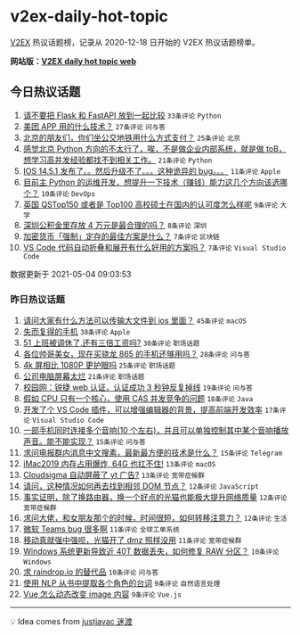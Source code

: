 # v2ex-daily-hot-topic

[V2EX](https://www.v2ex.com/) 热议话题榜，记录从 2020-12-18 日开始的 V2EX 热议话题榜单。

**网站版：[V2EX daily hot topic web](https://boojack.github.io/v2ex-daily-hot-topic-web/)**

## 今日热议话题

<!-- TODAY BEGIN -->

1. [请不要把 Flask 和 FastAPI 放到一起比较](https://www.v2ex.com/t/774831) `33条评论` `Python`
1. [美团 APP 用的什么技术？](https://www.v2ex.com/t/774833) `27条评论` `问与答`
1. [北京的朋友们，你们坐公交地铁用什么方式支付？](https://www.v2ex.com/t/774819) `25条评论` `北京`
1. [感觉北京 Python 方向的不太行了，唉，不是做企业内部系统，就是做 toB，想学习高并发经验都找不到相关工作。](https://www.v2ex.com/t/774840) `21条评论` `Python`
1. [IOS 14.5.1 发布了。。然后升级不了。。。这种诡异的 bug。。。](https://www.v2ex.com/t/774827) `11条评论` `Apple`
1. [目前主 Python 的运维开发，想提升一下技术（赚钱）能力这几个方向该选哪个？](https://www.v2ex.com/t/774851) `10条评论` `DevOps`
1. [英国 QSTop150 或者是 Top100 高校硕士在国内的认可度怎么样呢](https://www.v2ex.com/t/774859) `9条评论` `大学`
1. [深圳公积金里存放 4 万元是最合理的吗？](https://www.v2ex.com/t/774824) `8条评论` `深圳`
1. [加密货币「强制」定存的最佳方案是什么？](https://www.v2ex.com/t/774835) `7条评论` `区块链`
1. [VS Code 代码自动折叠和展开有什么好用的方案吗？](https://www.v2ex.com/t/774813) `7条评论` `Visual Studio Code`

数据更新于 2021-05-04 09:03:53

<!-- TODAY END -->

### 昨日热议话题

<!-- YESTERDAY BEGIN -->

1. [请问大家有什么方法可以传输大文件到 ios 里面？](https://www.v2ex.com/t/774707) `45条评论` `macOS`
1. [失而复得的手机](https://www.v2ex.com/t/774698) `38条评论` `Apple`
1. [51 上班被调休了,还有三倍工资吗?](https://www.v2ex.com/t/774721) `30条评论` `职场话题`
1. [各位帅哥美女，现在买骁龙 865 的手机还够用吗？](https://www.v2ex.com/t/774754) `28条评论` `问与答`
1. [4k 屏相比 1080P 更护眼吗](https://www.v2ex.com/t/774776) `25条评论` `职场话题`
1. [公司电脑屏幕太烂](https://www.v2ex.com/t/774733) `21条评论` `职场话题`
1. [校园网：锐捷 web 认证，认证成功 3 秒钟反复掉线](https://www.v2ex.com/t/774703) `19条评论` `问与答`
1. [假如 CPU 只有一个核心，使用 CAS 并发竞争的问题](https://www.v2ex.com/t/774722) `18条评论` `Java`
1. [开发了个 VS Code 插件，可以增强编辑器的背景，提高前端开发效率](https://www.v2ex.com/t/774735) `17条评论` `Visual Studio Code`
1. [一部手机同时连接多个音响(10 个左右)，并且可以单独控制其中某个音响播放声音。能不能实现？](https://www.v2ex.com/t/774788) `15条评论` `问与答`
1. [求问电报群内消息中文搜素，最新最方便的技术是什么？](https://www.v2ex.com/t/774704) `15条评论` `Telegram`
1. [iMac2019 内存占用爆炸, 64G 也扛不住!](https://www.v2ex.com/t/774791) `13条评论` `macOS`
1. [Cloudsigma 自动屏蔽了 yt 广告?](https://www.v2ex.com/t/774751) `13条评论` `宽带症候群`
1. [请问，这种情况如何再去找到相邻 DOM 节点？](https://www.v2ex.com/t/774774) `12条评论` `JavaScript`
1. [事实证明，除了换路由器，换一个好点的光猫也能极大提升网络质量](https://www.v2ex.com/t/774765) `12条评论` `宽带症候群`
1. [求问大佬，和女朋友那个的时候，时间很短，如何转移注意力？](https://www.v2ex.com/t/774730) `12条评论` `生活`
1. [微软 Teams bug 很多啊](https://www.v2ex.com/t/774801) `11条评论` `全球工单系统`
1. [移动真就强中强呗，光猫开了 dmz 照样没用](https://www.v2ex.com/t/774770) `11条评论` `宽带症候群`
1. [Windows 系统更新导致近 40T 数据丢失，如何修复 RAW 分区？](https://www.v2ex.com/t/774775) `10条评论` `Windows`
1. [求 raindrop.io 的替代品](https://www.v2ex.com/t/774746) `10条评论` `问与答`
1. [使用 NLP 从书中提取各个角色的台词](https://www.v2ex.com/t/774795) `9条评论` `自然语言处理`
1. [Vue 怎么动态改变 image 内容](https://www.v2ex.com/t/774786) `9条评论` `Vue.js`

<!-- YESTERDAY END -->

---

💡 Idea comes from [justjavac 迷渡](https://github.com/justjavac/)
